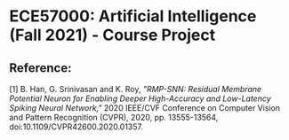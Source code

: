 # ECE57000: Artificial Intelligence (Fall 2021) - Course Project



## Reference:
[1] B. Han, G. Srinivasan and K. Roy, *"RMP-SNN: Residual Membrane Potential Neuron for 
Enabling Deeper High-Accuracy and Low-Latency Spiking Neural Network,"* 2020 IEEE/CVF 
Conference on Computer Vision and Pattern Recognition (CVPR), 2020, pp. 13555-13564, 
doi:10.1109/CVPR42600.2020.01357.

